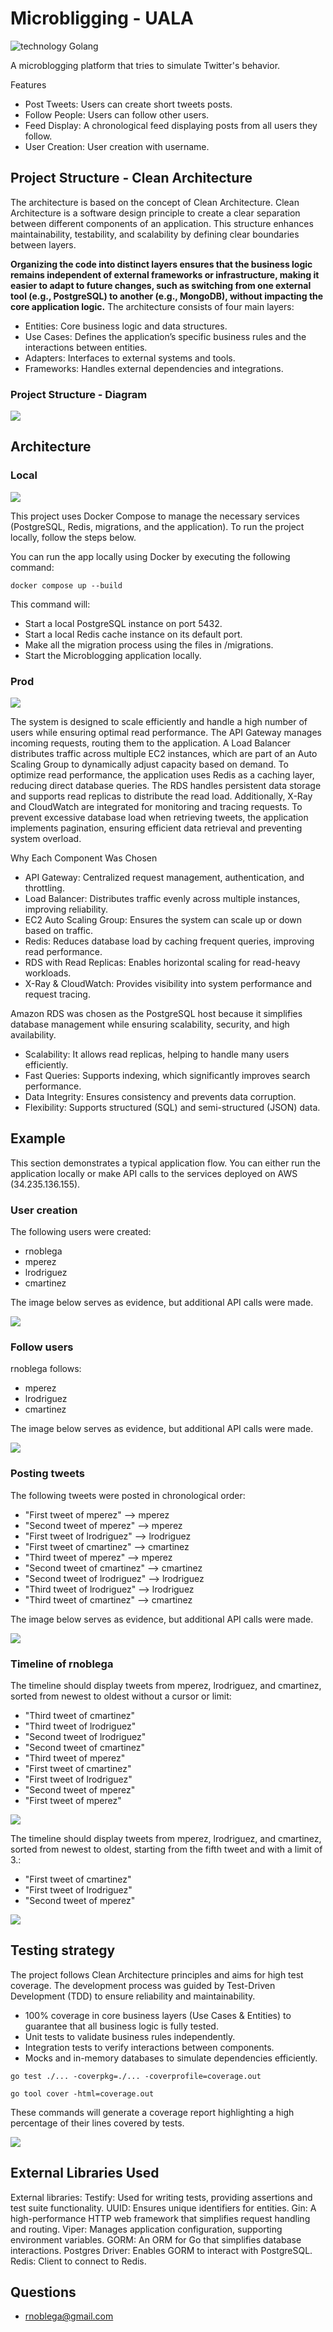 # Microbligging - UALA

![technology Golang](https://img.shields.io/badge/technology-Golang-blue.svg)


A microblogging platform that tries to simulate Twitter's behavior.

Features
- Post Tweets: Users can create short tweets posts.
- Follow People: Users can follow other users.
- Feed Display: A chronological feed displaying posts from all users they follow.
- User Creation: User creation with username.


## Project Structure - Clean Architecture

The architecture is based on the concept of Clean Architecture. Clean Architecture is a software design principle to create a clear separation between different components of an application. This structure enhances maintainability, testability, and scalability by defining clear boundaries between layers.

**Organizing the code into distinct layers ensures that the business logic remains independent of external frameworks or infrastructure, making it easier to adapt to future changes, such as switching from one external tool (e.g., PostgreSQL) to another (e.g., MongoDB), without impacting the core application logic.**
The architecture consists of four main layers:

- Entities: Core business logic and data structures.
- Use Cases: Defines the application’s specific business rules and the interactions between entities.
- Adapters: Interfaces to external systems and tools.
- Frameworks: Handles external dependencies and integrations.

### Project Structure - Diagram

![](static/Microblogging_diagram.jpg)

## Architecture

### Local

![](static/Local_Arch.jpg)

This project uses Docker Compose to manage the necessary services (PostgreSQL, Redis, migrations, and the application). To run the project locally, follow the steps below.

You can run the app locally using Docker by executing the following command:

```docker compose up --build ```

This command will:
- Start a local PostgreSQL instance on port 5432.
- Start a local Redis cache instance on its default port.
- Make all the migration process using the files in /migrations.
- Start the Microblogging application locally.

### Prod

![](static/Prod_Arch.jpg)

The system is designed to scale efficiently and handle a high number of users while ensuring optimal read performance.
The API Gateway manages incoming requests, routing them to the application. A Load Balancer distributes traffic across multiple EC2 instances, which are part of an Auto Scaling Group to dynamically adjust capacity based on demand.
To optimize read performance, the application uses Redis as a caching layer, reducing direct database queries. The RDS handles persistent data storage and supports read replicas to distribute the read load. Additionally, X-Ray and CloudWatch are integrated for monitoring and tracing requests.
To prevent excessive database load when retrieving tweets, the application implements pagination, ensuring efficient data retrieval and preventing system overload.

Why Each Component Was Chosen
- API Gateway: Centralized request management, authentication, and throttling.
- Load Balancer: Distributes traffic evenly across multiple instances, improving reliability.
- EC2 Auto Scaling Group: Ensures the system can scale up or down based on traffic.
- Redis: Reduces database load by caching frequent queries, improving read performance.
- RDS with Read Replicas: Enables horizontal scaling for read-heavy workloads.
- X-Ray & CloudWatch: Provides visibility into system performance and request tracing.

Amazon RDS was chosen as the PostgreSQL host because it simplifies database management while ensuring scalability, security, and high availability.
- Scalability: It allows read replicas, helping to handle many users efficiently.
- Fast Queries: Supports indexing, which significantly improves search performance.
- Data Integrity: Ensures consistency and prevents data corruption.
- Flexibility: Supports structured (SQL) and semi-structured (JSON) data.

## Example

This section demonstrates a typical application flow. You can either run the application locally or make API calls to the services deployed on AWS (34.235.136.155).

### User creation

The following users were created:
- rnoblega
- mperez
- lrodriguez
- cmartinez

The image below serves as evidence, but additional API calls were made.

![](static/RnoblegaCreation.jpg)

### Follow users

rnoblega follows:
- mperez
- lrodriguez
- cmartinez

The image below serves as evidence, but additional API calls were made.



![](static/RnoblegaMPerez.jpg)

### Posting tweets

The following tweets were posted in chronological order:

- "First tweet of mperez" --> mperez
- "Second tweet of mperez" --> mperez
- "First tweet of lrodriguez" --> lrodriguez
- "First tweet of cmartinez" --> cmartinez
- "Third tweet of mperez" --> mperez
- "Second tweet of cmartinez" --> cmartinez
- "Second tweet of lrodriguez" --> lrodriguez
- "Third tweet of lrodriguez" --> lrodriguez
- "Third tweet of cmartinez" --> cmartinez

The image below serves as evidence, but additional API calls were made.


![](static/FirstTweetMPerez.jpg)


### Timeline of rnoblega

The timeline should display tweets from mperez, lrodriguez, and cmartinez, sorted from newest to oldest without a cursor or limit:

- "Third tweet of cmartinez"
- "Third tweet of lrodriguez"
- "Second tweet of lrodriguez"
- "Second tweet of cmartinez"
- "Third tweet of mperez"
- "First tweet of cmartinez"
- "First tweet of lrodriguez"
- "Second tweet of mperez"
- "First tweet of mperez"

![](static/TimelineNoCursor.jpg)


The timeline should display tweets from mperez, lrodriguez, and cmartinez, sorted from newest to oldest, starting from the fifth tweet and with a limit of 3.:

- "First tweet of cmartinez"
- "First tweet of lrodriguez"
- "Second tweet of mperez"

![](static/TimelineCursor.jpg)

## Testing strategy

The project follows Clean Architecture principles and aims for high test coverage. The development process was guided by Test-Driven Development (TDD) to ensure reliability and maintainability.

- 100% coverage in core business layers (Use Cases & Entities) to guarantee that all business logic is fully tested.
- Unit tests to validate business rules independently.
- Integration tests to verify interactions between components.
- Mocks and in-memory databases to simulate dependencies efficiently.

```
go test ./... -coverpkg=./... -coverprofile=coverage.out
```

```
go tool cover -html=coverage.out
```

These commands will generate a coverage report highlighting a high percentage of their lines covered by tests.

![](static/Code_Coverage.jpg)

## External Libraries Used

External libraries:
Testify: Used for writing tests, providing assertions and test suite functionality.
UUID: Ensures unique identifiers for entities.
Gin: A high-performance HTTP web framework that simplifies request handling and routing.
Viper: Manages application configuration, supporting environment variables.
GORM: An ORM for Go that simplifies database interactions.
Postgres Driver: Enables GORM to interact with PostgreSQL.
Redis: Client to connect to Redis.

## Questions

* [rnoblega@gmail.com](rnoblega@gmail.com)

